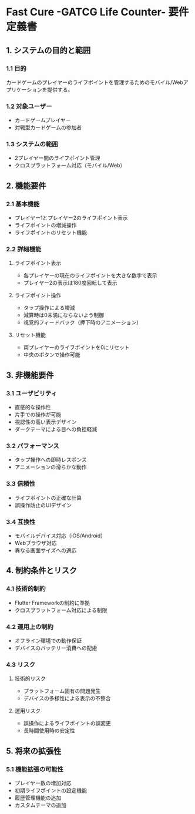 # Fast Cure -GATCG Life Counter- 要件定義書

## 1. システムの目的と範囲

### 1.1 目的
カードゲームのプレイヤーのライフポイントを管理するためのモバイル/Webアプリケーションを提供する。

### 1.2 対象ユーザー
- カードゲームプレイヤー
- 対戦型カードゲームの参加者

### 1.3 システムの範囲
- 2プレイヤー間のライフポイント管理
- クロスプラットフォーム対応（モバイル/Web）

## 2. 機能要件

### 2.1 基本機能
- プレイヤー1とプレイヤー2のライフポイント表示
- ライフポイントの増減操作
- ライフポイントのリセット機能

### 2.2 詳細機能
1. ライフポイント表示
   - 各プレイヤーの現在のライフポイントを大きな数字で表示
   - プレイヤー2の表示は180度回転して表示

2. ライフポイント操作
   - タップ操作による増減
   - 減算時は0未満にならないよう制御
   - 視覚的フィードバック（押下時のアニメーション）

3. リセット機能
   - 両プレイヤーのライフポイントを0にリセット
   - 中央のボタンで操作可能

## 3. 非機能要件

### 3.1 ユーザビリティ
- 直感的な操作性
- 片手での操作が可能
- 視認性の高い表示デザイン
- ダークテーマによる目への負担軽減

### 3.2 パフォーマンス
- タップ操作への即時レスポンス
- アニメーションの滑らかな動作

### 3.3 信頼性
- ライフポイントの正確な計算
- 誤操作防止のUIデザイン

### 3.4 互換性
- モバイルデバイス対応（iOS/Android）
- Webブラウザ対応
- 異なる画面サイズへの適応

## 4. 制約条件とリスク

### 4.1 技術的制約
- Flutter Frameworkの制約に準拠
- クロスプラットフォーム対応による制限

### 4.2 運用上の制約
- オフライン環境での動作保証
- デバイスのバッテリー消費への配慮

### 4.3 リスク
1. 技術的リスク
   - プラットフォーム固有の問題発生
   - デバイスの多様性による表示の不整合

2. 運用リスク
   - 誤操作によるライフポイントの誤変更
   - 長時間使用時の安定性

## 5. 将来の拡張性

### 5.1 機能拡張の可能性
- プレイヤー数の増加対応
- 初期ライフポイントの設定機能
- 履歴管理機能の追加
- カスタムテーマの追加
